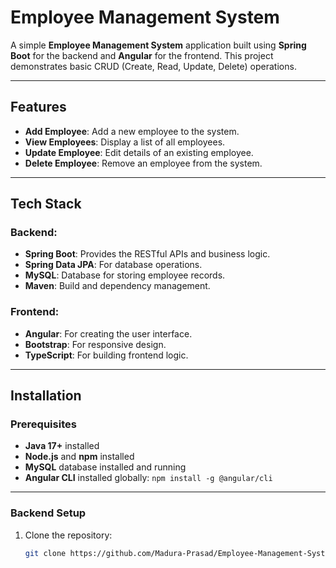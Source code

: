 # Employee Management System

A simple **Employee Management System** application built using **Spring Boot** for the backend and **Angular** for the frontend. This project demonstrates basic CRUD (Create, Read, Update, Delete) operations.

---

## Features

- **Add Employee**: Add a new employee to the system.
- **View Employees**: Display a list of all employees.
- **Update Employee**: Edit details of an existing employee.
- **Delete Employee**: Remove an employee from the system.

---

## Tech Stack

### Backend:
- **Spring Boot**: Provides the RESTful APIs and business logic.
- **Spring Data JPA**: For database operations.
- **MySQL**: Database for storing employee records.
- **Maven**: Build and dependency management.

### Frontend:
- **Angular**: For creating the user interface.
- **Bootstrap**: For responsive design.
- **TypeScript**: For building frontend logic.

---

## Installation

### Prerequisites
- **Java 17+** installed
- **Node.js** and **npm** installed
- **MySQL** database installed and running
- **Angular CLI** installed globally: `npm install -g @angular/cli`

---

### Backend Setup
1. Clone the repository:
   ```bash
   git clone https://github.com/Madura-Prasad/Employee-Management-System-springBoot-and-Angular.git
